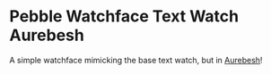 # Pebble Watchface Text Watch Aurebesh

A simple watchface mimicking the base text watch, but in
[Aurebesh](http://starwars.wikia.com/wiki/Aurebesh)!
